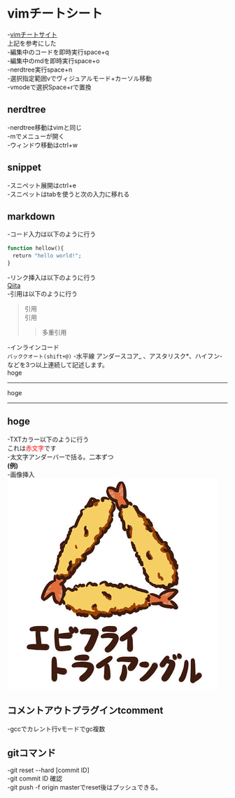 # vimチートシート
-[vimチートサイト](https://vim.rtorr.com/lang/ja/)<br>
上記を参考にした<br>
-編集中のコードを即時実行space+q<br>
-編集中のmdを即時実行space+o<br>
-nerdtree実行space+n<br>
-選択指定範囲vでヴィジュアルモード+カーソル移動<br> 
-vmodeで選択Space+rで置換<br>
## nerdtree
-nerdtree移動はvimと同じ<br>
-mでメニューが開く<br>
-ウィンドウ移動はctrl+w<br>

## snippet
-スニペット展開はctrl+e<br>
-スニペットはtabを使うと次の入力に移れる<br>

## markdown
-コード入力は以下のように行う<br>
```php
function hellow(){
　return "hello world!";
}
```
-リンク挿入は以下のように行う<br>
[Qiita](http://qiita.com/)<br>
-引用は以下のように行う<br>
> 引用  
> 引用
>> 多重引用

-インラインコード<br>
`バッククオート(shift+@)` 
-水平線
アンダースコア_ 、アスタリスク*、ハイフン-などを3つ以上連続して記述します。<br>
hoge
***
hoge
___
hoge
---
-TXTカラー以下のように行う<br>
これは<span style="color: red; ">赤文字</span>です<br>
-太文字アンダーバーで括る。二本ずつ<br>
__(例)__<br>
-画像挿入<br>
![エビフライトライアングル](687474703a2f2f692e696d6775722e636f6d2f4a6a7773632e6a7067.jpeg)<br>
## コメントアウトプラグインtcomment<br>
-gccでカレント行vモードでgc複数<br>

## gitコマンド
-git reset --hard [commit ID]<br>
-git commit ID 確認<br>
-git push -f origin masterでreset後はプッシュできる。<br>
